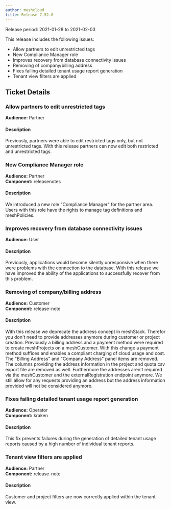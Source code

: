 ```yaml
---
author: meshcloud
title: Release 7.52.0
---
```


Release period: 2021-01-28 to 2021-02-03

This release includes the following issues:
* Allow partners to edit unrestricted tags
* New Compliance Manager role
* Improves recovery from database connectivity issues
* Removing of company/billing address
* Fixes failing detailed tenant usage report generation
* Tenant view filters are applied
<!--truncate-->

## Ticket Details
### Allow partners to edit unrestricted tags
**Audience:** Partner<br>

#### Description
Previously, partners were able to edit restricted tags only, but not unrestricted tags.
With this release partners can now edit both restricted and unrestricted tags.

### New Compliance Manager role
**Audience:** Partner<br>**Component:** releasenotes


#### Description
We introduced a new role "Compliance Manager" for the partner area. Users with this role
have the rights to manage tag definitions and meshPolicies.

### Improves recovery from database connectivity issues
**Audience:** User<br>

#### Description
Previously, applications would become silently unresponsive when there were problems with the connection to the database.
With this release we have improved the ability of the applications to successfully recover from this problem.

### Removing of company/billing address
**Audience:** Customer<br>**Component:** release-note


#### Description
With this release we deprecate the address concept in meshStack. Therefor you don't need to provide addresses anymore during customer or project creation. Previously a billing address and a payment method were required to create meshProjects on a meshCustomer. With this change a payment method suffices and enables a compliant charging of cloud usage and cost. The "Billing Address" and "Company Address" panel items are removed. The columns providing the address information in the project and quota csv export file are removed as well. Furthermore the addresses aren't required via the meshCustomer and the externalRegistration endpoint anymore. We still allow for any requests providing an address but the address information provided will not be considered anymore.

### Fixes failing detailed tenant usage report generation
**Audience:** Operator<br>**Component:** kraken


#### Description
This fix prevents failures during the generation of detailed tenant usage reports caused by
a high number of individual tenant reports.

### Tenant view filters are applied
**Audience:** Partner<br>**Component:** release-note


#### Description
Customer and project filters are now correctly applied within the tenant view.

